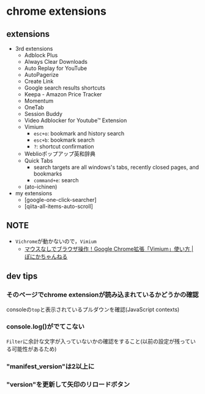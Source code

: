 # chrome extensions

## extensions
* 3rd extensions
	* Adblock Plus
	* Always Clear Downloads
	* Auto Replay for YouTube
	* AutoPagerize
	* Create Link
	* Google search results shortcuts
	* Keepa - Amazon Price Tracker
	* Momentum
	* OneTab
	* Session Buddy
	* Video Adblocker for Youtube™ Extension
	* Vimium
		* `esc+o`: bookmark and history search
		* `esc+b`: bookmark search
		* `?`: shortcut confirmation
	* Weblioポップアップ英和辞典
	* Quick Tabs
		* search targets are all windows's tabs, recently closed pages, and bookmarks
		* `command+e`: search
	* (ato-ichinen)
* my extensions
	* [google-one-click-searcher]
	* [qiita-all-items-auto-scroll]

## NOTE
* `Vichrome`が動かないので，`Vimium`
	* [マウスなしでブラウザ操作！Google Chrome拡張「Vimium」使い方 \| ぽにかちゃんねる]( https://ponika.net/493 )

## dev tips
### そのページでchrome extensionが読み込まれているかどうかの確認
consoleの`top`と表示されているプルダウンを確認(JavaScript contexts)

### console.log()がでてこない
`Filter`に余計な文字が入っていないかの確認をすること(以前の設定が残っている可能性があるため)

### "manifest_version"は2以上に

### "version"を更新して矢印のリロードボタン
